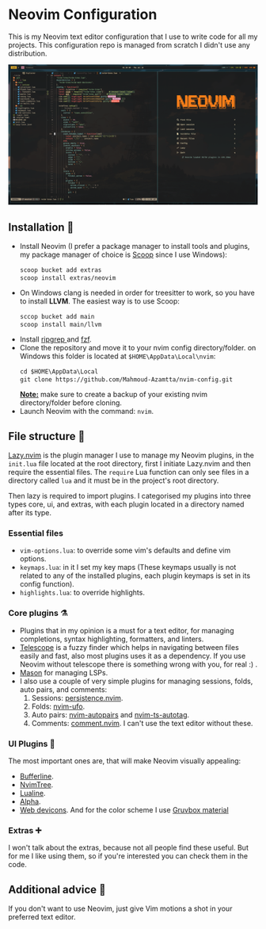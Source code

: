 # Neovim Configuration

This is my Neovim text editor configuration that I use to write code for all my projects. This configuration repo is managed from scratch I didn't use any distribution.

![My text editor](./assets/Screenshot.png)

## Installation 🚀

- Install Neovim (I prefer a package manager to install tools and plugins, my package manager of choice is [Scoop](https://scoop.sh/) since I use Windows):
  ```shell
  scoop bucket add extras
  scoop install extras/neovim
  ```
- On Windows clang is needed in order for treesitter to work, so you have to install **LLVM**. The easiest way is to use Scoop:
  ```shell
  sccop bucket add main
  scoop install main/llvm
  ```
- Install [ripgrep ](https://github.com/BurntSushi/ripgrep) and [fzf](https://github.com/junegunn/fzf).
- Clone the repository and move it to your nvim config directory/folder.
  on Windows this folder is located at `$HOME\AppData\Local\nvim`:
  ```shell
  cd $HOME\AppData\Local
  git clone https://github.com/Mahmoud-Azamtta/nvim-config.git
  ```
  <u><strong>Note:</strong></u> make sure to create a backup of your existing nvim directory/folder before cloning.
- Launch Neovim with the command: `nvim`.

## File structure 🌳

[Lazy.nvim](https://github.com/folke/lazy.nvim) is the plugin manager I use to manage my Neovim plugins, in the `init.lua` file located at the root directory, first I initiate Lazy.nvim and then require the essential files. The `require` Lua function can only see files in a directory called `lua` and it must be in the project's root directory.

Then lazy is required to import plugins. I categorised my plugins into three types core, ui, and extras, with each plugin located in a directory named after its type.

### Essential files

- `vim-options.lua`: to override some vim's defaults and define vim options.
- `keymaps.lua`: in it I set my key maps (These keymaps usually is not related to any of the installed plugins, each plugin keymaps is set in its config function).
- `highlights.lua`: to override highlights.

### Core plugins ⚗️

- Plugins that in my opinion is a must for a text editor, for managing completions, syntax highlighting, formatters, and linters.
- [Telescope](https://github.com/nvim-telescope/telescope.nvim) is a fuzzy finder which helps in navigating between files easily and fast, also most plugins uses it as a dependency. If you use Neovim without telescope there is something wrong with you, for real :) .
- [Mason](https://github.com/williamboman/mason.nvim) for managing LSPs.
- I also use a couple of very simple plugins for managing sessions, folds, auto pairs, and comments:
  1.  Sessions: [persistence.nvim](https://github.com/folke/persistence.nvim).
  2.  Folds: [nvim-ufo](https://github.com/kevinhwang91/nvim-ufo).
  3.  Auto pairs: [nvim-autopairs](https://github.com/windwp/nvim-autopairs) and [nvim-ts-autotag](https://github.com/windwp/nvim-ts-autotag).
  4.  Comments: [comment.nvim](https://github.com/numToStr/Comment.nvim).
      I can't use the text editor without these.

### UI Plugins 🎨

The most important ones are, that will make Neovim visually appealing:

- [Bufferline](https://github.com/akinsho/bufferline.nvim).
- [NvimTree](https://github.com/nvim-tree/nvim-tree.lua).
- [Lualine](https://github.com/nvim-lualine/lualine.nvim).
- [Alpha](https://github.com/goolord/alpha-nvim).
- [Web devicons](https://github.com/nvim-tree/nvim-web-devicons).
  And for the color scheme I use [Gruvbox material](https://github.com/sainnhe/gruvbox-material)

### Extras ➕

I won't talk about the extras, because not all people find these useful. But for me I like using them, so if you're interested you can check them in the code.

## Additional advice 🤖

If you don't want to use Neovim, just give Vim motions a shot in your preferred text editor.
